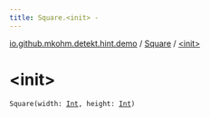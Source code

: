 ```yaml
---
title: Square.<init> - 
---
```


[io.github.mkohm.detekt.hint.demo](../index.html) / [Square](index.html) / [&lt;init&gt;](./-init-.html)

# &lt;init&gt;

`Square(width: `[`Int`](https://kotlinlang.org/api/latest/jvm/stdlib/kotlin/-int/index.html)`, height: `[`Int`](https://kotlinlang.org/api/latest/jvm/stdlib/kotlin/-int/index.html)`)`